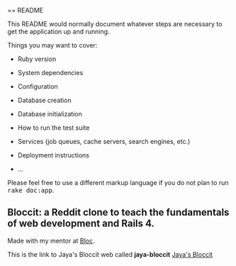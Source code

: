 == README

This README would normally document whatever steps are necessary to get the
application up and running.

Things you may want to cover:

* Ruby version

* System dependencies

* Configuration

* Database creation

* Database initialization

* How to run the test suite

* Services (job queues, cache servers, search engines, etc.)

* Deployment instructions

* ...


Please feel free to use a different markup language if you do not plan to run
<tt>rake doc:app</tt>.

## Bloccit: a Reddit clone to teach the fundamentals of web development and Rails 4.

Made with my mentor at [Bloc](http://bloc.io).

This is the link to Jaya's Bloccit web called **jaya-bloccit** [Jaya's Bloccit](http://jaya-bloccit.herokuapp.com/)

